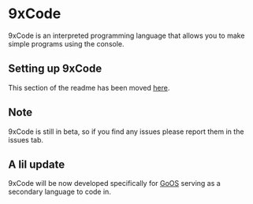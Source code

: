 # 9xCode
9xCode is an interpreted programming language that allows you to make simple programs using the console.

## Setting up 9xCode
This section of the readme has been moved [here](https://github.com/9xbt/9xCode/wiki/Setting-up-9xCode).

## Note
9xCode is still in beta, so if you find any issues please report them in the issues tab.

## A lil update
9xCode will be now developed specifically for [GoOS](https://github.com/Owen2k6/GoOS) serving as a secondary language to code in.
